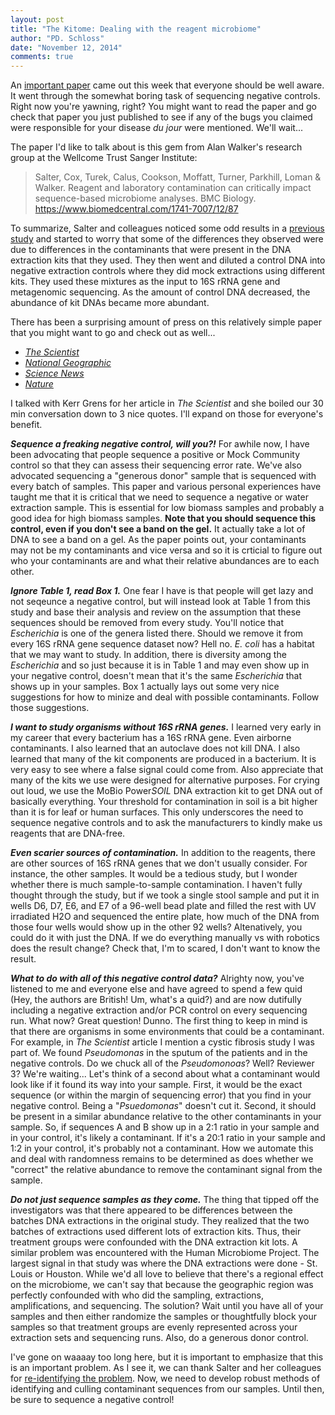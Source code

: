 ```yaml
---
layout: post
title: "The Kitome: Dealing with the reagent microbiome"
author: "PD. Schloss"
date: "November 12, 2014"
comments: true
---
```


An [important paper](https://www.biomedcentral.com/1741-7007/12/87) came out this
week that everyone should be well aware. It went through the somewhat boring
task of sequencing negative controls. Right now you're yawning, right? You might
want to read the paper and go check that paper you just published to see if any
of the bugs you claimed were responsible for your disease *du jour* were
mentioned. We'll wait...

The paper I'd like to talk about is this gem from Alan Walker's research group
at the Wellcome Trust Sanger Institute:

> Salter, Cox, Turek, Calus, Cookson, Moffatt, Turner, Parkhill, Loman & Walker.
> Reagent and laboratory contamination can critically impact sequence-based
> microbiome analyses. BMC Biology. https://www.biomedcentral.com/1741-7007/12/87

To summarize, Salter and colleagues noticed some odd results in a [previous
study](https://doi.org/10.1371/journal.pone.0038271)
and started to worry that some of the differences they observed were due to
differences in the contaminants that were present in the DNA extraction kits
that they used. They then went and diluted a control DNA into negative
extraction controls where they did mock extractions using different kits. They
used these mixtures as the input to 16S rRNA gene and metagenomic sequencing.
As the amount of control DNA decreased, the abundance of kit DNAs became more
abundant.

There has been a surprising amount of press on this relatively simple paper that
you might want to go and check out as well...

* [*The Scientist*](https://www.the-scientist.com/?articles.view/articleNo/41421/title/DNA-Extraction-Kits-Contaminated/)
* [*National Geographic*](https://phenomena.nationalgeographic.com/2014/11/11/contaminomics-why-some-microbiome-studies-may-be-wrong/)
* [*Science News*](https://dx.doi.org/10.1126/science.346.6211.801)
* [*Nature*](https://www.nature.com/news/microbiome-science-threatened-by-contamination-1.16327)

I talked with Kerr Grens for her article in *The Scientist* and she boiled our
30 min conversation down to 3 nice quotes. I'll expand on those for everyone's
benefit.


***Sequence a freaking negative control, will you?!*** For awhile now, I have
been advocating that people sequence a positive or Mock Community control so
that they can assess their sequencing error rate. We've also advocated
sequencing a "generous donor" sample that is sequenced with every batch of
samples. This paper and various personal experiences have taught me that it is
critical that we need to sequence a negative or water extraction sample. This is
essential for low biomass samples and probably a good idea for high biomass
samples. **Note that you should sequence this control, even if you don't see a
band on the gel.** It actually take a lot of DNA to see a band on a gel. As the
paper points out, your contaminants may not be my contaminants and vice versa
and so it is crticial to figure out who your contaminants are and what their
relative abundances are to each other.


***Ignore Table 1, read Box 1.*** One fear I have is that people will get lazy
and not seqeunce a negative control, but will instead look at Table 1 from this
study and base their analysis and review on the assumption that these sequences
should be removed from every study. You'll notice that *Escherichia* is one of
the genera listed there. Should we remove it from every 16S rRNA gene sequence
dataset now? Hell no. *E. coli* has a habitat that we may want to study. In
addition, there is diversity among the *Escherichia* and so just because it is in
Table 1 and may even show up in your negative control, doesn't mean that it's the
same *Escherichia* that shows up in your samples. Box 1 actually lays out some
very nice suggestions for how to minize and deal with possible contaminants.
Follow those suggestions.


***I want to study organisms without 16S rRNA genes.*** I learned very early in
my career that every bacterium has a 16S rRNA gene. Even airborne contaminants.
I also learned that an autoclave does not kill DNA. I also learned that many of
the kit components are produced in a bacterium. It is very easy to see where a
false signal could come from. Also appreciate that many of the kits we use were
designed for alternative purposes. For crying out loud, we use the MoBio
Power*SOIL* DNA extraction kit to get DNA out of basically everything. Your
threshold for contamination in soil is a bit higher than it is for leaf or human
surfaces. This only underscores the need to sequence negative controls and to
ask the manufacturers to kindly make us reagents that are DNA-free.


***Even scarier sources of contamination.*** In addition to the reagents, there
are other sources of 16S rRNA genes that we don't usually consider. For
instance, the other samples. It would be a tedious study, but I wonder whether
there is much sample-to-sample contamination. I haven't fully thought through
the study, but if we took a single stool sample and put it in wells D6, D7, E6,
and E7 of a 96-well bead plate and filled the rest with UV irradiated H2O and
sequenced the entire plate, how much of the DNA from those four wells would show
up in the other 92 wells? Altenatively, you could do it with just the DNA. If we
do everything manually vs with robotics does the result change? Check that, I'm
to scared, I don't want to know the result.


***What to do with all of this negative control data?*** Alrighty now, you've
listened to me and everyone else and have agreed to spend a few quid (Hey, the
authors are British! Um, what's a quid?) and are now dutifully including a
negative extraction and/or PCR control on every sequencing run. What now? Great
question! Dunno. The first thing to keep in mind is that there are organisms in
some environments that could be a contaminant. For example, in *The Scientist*
article I mention a cystic fibrosis study I was part of. We found *Pseudomonas*
in the sputum of the patients and in the negative controls. Do we chuck all of
the *Pseudomonoas*? Well? Reviewer 3? We're waiting... Let's think of a second
about what a contaminant would look like if it found its way into your sample.
First, it would be the exact sequence (or within the margin of sequencing
error) that you find in your negative control. Being a "*Psuedomonas*" doesn't
cut it. Second, it should be present in a similar abundance relative to the
other contaminants in your sample. So, if sequences A and B show up in a 2:1
ratio in your sample and in your control, it's likely a contaminant. If it's a
20:1 ratio in your sample and 1:2 in your control, it's probably not a
contaminant. How we automate this and deal with randomness remains to be
determined as does whether we "correct" the relative abundance to remove the
contaminant signal from the sample.


***Do not just sequence samples as they come.*** The thing that tipped off the
investigators was that there appeared to be differences between the batches DNA
extractions in the original study. They realized that the two batches of
extractions used different lots of extraction kits. Thus, their treatment groups
were confounded with the DNA extraction kit lots. A similar problem was
encountered with the Human Microbiome Project. The largest signal in that study
was where the DNA extractions were done - St. Louis or Houston. While we'd all
love to believe that there's a regional effect on the microbiome, we can't say
that because the geographic region was perfectly confounded with who did the
sampling, extractions, amplifications, and sequencing. The solution? Wait until
you have all of your samples and then either randomize the samples or
thoughtfully block your samples so that treatment groups are evenly represented
across your extraction sets and sequencing runs. Also, do a generous donor
control.


I've gone on waaaay too long here, but it is important to emphasize that this
is an important problem. As I see it, we can thank Salter and her colleagues for
[re-identifying the problem](https://aem.asm.org/content/64/8/3110.full). Now, we
need to develop robust methods of identifying and culling contaminant
sequences from our samples. Until then, be sure to sequence a negative control!
